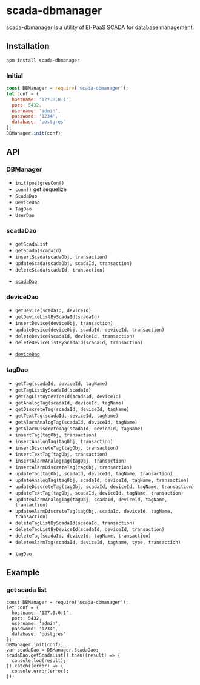 # scada-dbmanager

scada-dbmanager is a utility of EI-PaaS SCADA for database management.

## Installation

`npm install scada-dbmanager`

### Initial

```js
const DBManager = require('scada-dbmanager');
let conf = {
  hostname: '127.0.0.1',
  port: 5432,
  username: 'admin',
  password: '1234',
  database: 'postgres'
};
DBManager.init(conf);

```

## API
<a name="DBManager"></a>
### DBManager
- `init(postgresConf)`
- `conn()` get sequelize
- `ScadaDao`
- `DeviceDao`
- `TagDao`
- `UserDao`

<a name="scadaDao"></a>
### scadaDao
- `getScadaList`
- `getScada(scadaId)`
- `insertScada(scadaObj, transaction)`
- `updateScada(scadaObj, scadaId, transaction)`
- `deleteScada(scadaId, transaction)`
* <a href="#scadaDao"><code>scadaDao</b></code></a>

<a name="deviceDao"></a>
### deviceDao
- `getDevice(scadaId, deviceId)`
- `getDeviceListByScadaId(scadaId)`
- `insertDevice(deviceObj, transaction)`
- `updateDevice(deviceObj, scadaId, deviceId, transaction)`
- `deleteDevice(scadaId, deviceId, transaction)`
- `deleteDeviceListByScadaId(scadaId, transaction)`
* <a href="#deviceDao"><code>deviceDao</b></code></a>

<a name="tagDao"></a>
### tagDao
- `getTag(scadaId, deviceId, tagName)`
- `getTagListByScadaId(scadaId)`
- `getTagListBydeviceId(scadaId, deviceId)`
- `getAnalogTag(scadaId, deviceId, tagName)`
- `getDiscreteTag(scadaId, deviceId, tagName)`
- `getTextTag(scadaId, deviceId, tagName)`
- `getAlarmAnalogTag(scadaId, deviceId, tagName)`
- `getAlarmDiscreteTag(scadaId, deviceId, tagName)`
- `insertTag(tagObj, transaction)`
- `insertAnalogTag(tagObj, transaction)`
- `insertDiscreteTag(tagObj, transaction)`
- `insertTextTag(tagObj, transaction)`
- `insertAlarmAnalogTag(tagObj, transaction)`
- `insertAlarmDiscreteTag(tagObj, transaction)`
- `updateTag(tagObj, scadaId, deviceId, tagName, transaction)`
- `updateAnalogTag(tagObj, scadaId, deviceId, tagName, transaction)`
- `updateDiscreteTag(tagObj, scadaId, deviceId, tagName, transaction)`
- `updateTextTag(tagObj, scadaId, deviceId, tagName, transaction)`
- `updateAlarmAnalogTag(tagObj, scadaId, deviceId, tagName, transaction)`
- `updateAlarmDiscreteTag(tagObj, scadaId, deviceId, tagName, transaction)`
- `deleteTagListByScadaId(scadaId, transaction)`
- `deleteTagListByDeviceId(scadaId, deviceId, transaction)`
- `deleteTag(scadaId, deviceId, tagName, transaction)`
- `deleteAlarmTag(scadaId, deviceId, tagName, type, transaction)`
* <a href="#tagDao"><code>tagDao</b></code></a>

## Example
### get scada list
```
const DBManager = require('scada-dbmanager');
let conf = {
  hostname: '127.0.0.1',
  port: 5432,
  username: 'admin',
  password: '1234',
  database: 'postgres'
};
DBManager.init(conf);
var scadaDao = DBManager.ScadaDao;
scadaDao.getScadaList().then((result) => {
  console.log(result);
}).catch((error) => {
  console.error(error);
});
```
